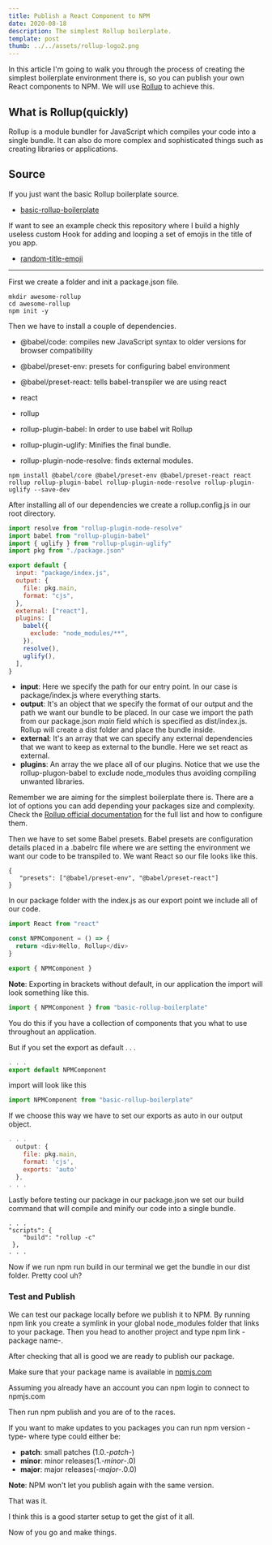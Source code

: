 ```yaml
---
title: Publish a React Component to NPM
date: 2020-08-18
description: The simplest Rollup boilerplate.
template: post
thumb: ../../assets/rollup-logo2.png
---
```


In this article I'm going to walk you through the process of creating the simplest boilerplate environment there is, so you can publish your own React components to NPM. We will use [Rollup](https://rollupjs.org/guide/en/) to achieve this.

## What is Rollup(quickly)

Rollup is a module bundler for JavaScript which compiles your code into a single bundle. It can also do more complex and sophisticated things such as creating libraries or applications.

## Source

If you just want the basic Rollup boilerplate source.

- [basic-rollup-boilerplate](https://github.com/raptisj/basic-rollup-boilerplate)

If want to see an example check this repository where I build a highly useless custom Hook for adding and looping a set of emojis in the title of you app.

- [random-title-emoji](https://github.com/raptisj/random-title-emoji)

<hr />

First we create a folder and init a <span class="highlight-in-text">package.json</span> file.

```
mkdir awesome-rollup
cd awesome-rollup
npm init -y
```

Then we have to install a couple of dependencies.

- <span class="highlight-in-text">@babel/code</span>: compiles new JavaScript syntax to older versions for browser compatibility

- <span class="highlight-in-text">@babel/preset-env</span>: presets for configuring babel environment

- <span class="highlight-in-text">@babel/preset-react</span>: tells babel-transpiler we are using react

- <span class="highlight-in-text">react</span>

- <span class="highlight-in-text">rollup</span>

- <span class="highlight-in-text">rollup-plugin-babel</span>: In order to use babel wit Rollup

- <span class="highlight-in-text">rollup-plugin-uglify</span>: Minifies the final bundle.

- <span class="highlight-in-text">rollup-plugin-node-resolve</span>: finds external modules.

```
npm install @babel/core @babel/preset-env @babel/preset-react react rollup rollup-plugin-babel rollup-plugin-node-resolve rollup-plugin-uglify --save-dev
```

After installing all of our dependencies we create a <span class="highlight-in-text">rollup.config.js</span> in our root directory.

```javascript
import resolve from "rollup-plugin-node-resolve"
import babel from "rollup-plugin-babel"
import { uglify } from "rollup-plugin-uglify"
import pkg from "./package.json"

export default {
  input: "package/index.js",
  output: {
    file: pkg.main,
    format: "cjs",
  },
  external: ["react"],
  plugins: [
    babel({
      exclude: "node_modules/**",
    }),
    resolve(),
    uglify(),
  ],
}
```

- **input**: Here we specify the path for our entry point. In our case is <span class="highlight-in-text">package/index.js</span> where everything starts.
- **output**: It's an object that we specify the format of our output and the path we want our bundle to be placed. In our case we import the path from our <span class="highlight-in-text">package.json</span> _main_ field which is specified as <span class="highlight-in-text">dist/index.js</span>. Rollup will create a <span class="highlight-in-text">dist</span> folder and place the bundle inside.
- **external**: It's an array that we can specify any external dependencies that we want to keep as external to the bundle. Here we set <span class="highlight-in-text">react</span> as external.
- **plugins**: An array the we place all of our plugins. Notice that we use the <span class="highlight-in-text">rollup-plugon-babel</span> to exclude <span class="highlight-in-text">node_modules</span> thus avoiding compiling unwanted libraries.

Remember we are aiming for the simplest boilerplate there is. There are a lot of options you can add depending your packages size and complexity. Check the [Rollup official documentation](https://rollupjs.org/guide/en/#configuration-files) for the full list and how to configure them.

Then we have to set some Babel presets. Babel presets are configuration details placed in a <span class="highlight-in-text">.babelrc</span> file where we are setting the environment we want our code to be transpiled to. We want React so our file looks like this.

```
{
   "presets": ["@babel/preset-env", "@babel/preset-react"]
}
```

In our <span class="highlight-in-text">package</span> folder with the <span class="highlight-in-text">index.js</span> as our export point we include all of our code.

```javascript
import React from "react"

const NPMComponent = () => {
  return <div>Hello, Rollup</div>
}

export { NPMComponent }
```

**Note**: Exporting in brackets without default, in our application the import will look something like this.

```javascript
import { NPMComponent } from "basic-rollup-boilerplate"
```

You do this if you have a collection of components that you what to use throughout an application.

But if you set the export as default . . .

```javascript
. . .
export default NPMComponent
```

import will look like this

```javascript
import NPMComponent from "basic-rollup-boilerplate"
```

If we choose this way we have to set our exports as <span class="highlight-in-text">auto</span> in our output object.

```javascript
. . .
  output: {
    file: pkg.main,
    format: 'cjs',
    exports: 'auto'
  },
. . .
```

Lastly before testing our package in our <span class="highlight-in-text">package.json</span> we set our build command that will compile and minify our code into a single bundle.

```
. . .
"scripts": {
    "build": "rollup -c"
 },
. . .
```

Now if we run <span class="highlight-in-text">npm run build</span> in our terminal we get the bundle in our <span class="highlight-in-text">dist</span> folder.
Pretty cool uh?

### Test and Publish

We can test our package locally before we publish it to NPM.
By running <span class="highlight-in-text">npm link</span> you create a symlink in your global node_modules folder that links to your package. Then you head to another project and type <span class="highlight-in-text">npm link -package name-</span>.

After checking that all is good we are ready to publish our package.

Make sure that your package name is available in [npmjs.com](http://npmjs.com)

Assuming you already have an account you can <span class="highlight-in-text">npm login</span> to connect to <span class="highlight-in-text">npmjs.com</span>

Then run <span class="highlight-in-text">npm publish</span> and you are of to the races.

If you want to make updates to you packages you can run <span class="highlight-in-text">npm version -type-</span> where type could either be:

- **patch**: small patches (1.0.-_patch_-)
- **minor**: minor releases(1.-_minor_-.0)
- **major**: major releases(-_major_-.0.0)

**Note**: NPM won't let you publish again with the same version.

That was it.

I think this is a good starter setup to get the gist of it all.

Now of you go and make things.
